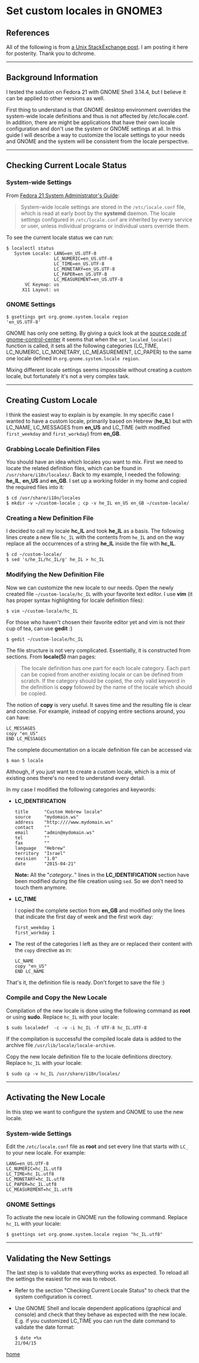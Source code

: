 # Set custom locales in GNOME3

## References

All of the following is from [a Unix StackExchange
post](https://unix.stackexchange.com/questions/136920/set-custom-locales-in-gnome3-on-fedora-20#197693).
I am posting it here for posterity. Thank you to dchrome.

----------

## Background Information

I tested the solution on Fedora 21 with GNOME Shell 3.14.4, but I believe it can
be applied to other versions as well.

First thing to understand is that GNOME desktop environment overrides the
system-wide locale definitions and thus is not affected by /etc/locale.conf. In
addition, there are might be applications that have their own locale
configuration and don't use the system or GNOME settings at all. In this guide I
will describe a way to customize the locale settings to your needs and GNOME and
the system will be consistent from the locale perspective.

----------

## Checking Current Locale Status

### System-wide Settings

From [Fedora 21 System Administrator's
Guide](http://docs.fedoraproject.org/en-US/Fedora/21/html/System_Administrators_Guide/ch-System_Locale_and_Keyboard_Configuration.html):

> System-wide locale settings are stored in the `/etc/locale.conf` file, which
> is read at early boot by the **systemd** daemon. The locale settings
> configured in `/etc/locale.conf` are inherited by every service or user,
> unless individual programs or individual users override them.

To see the current locale status we can run:

```
$ localectl status
   System Locale: LANG=en_US.UTF-8
                  LC_NUMERIC=en_US.UTF-8
                  LC_TIME=en_US.UTF-8
                  LC_MONETARY=en_US.UTF-8
                  LC_PAPER=en_US.UTF-8
                  LC_MEASUREMENT=en_US.UTF-8
       VC Keymap: us
      X11 Layout: us
```

### GNOME Settings

```
$ gsettings get org.gnome.system.locale region
'en_US.UTF-8'
```

GNOME has only one setting. By giving a quick look at the [source code of
gnome-control-center](https://git.gnome.org/browse/gnome-control-center/plain/panels/region/cc-region-panel.c?id=GNOME_CONTROL_CENTER_3_14_4)
it seems that when the `set_localed_locale()` function is called, it sets all
the following categories (LC\_TIME, LC\_NUMERIC, LC\_MONETARY, LC\_MEASUREMENT,
LC\_PAPER) to the same one locale defined in `org.gnome.system.locale region`.

Mixing different locale settings seems impossible without creating a custom locale, but fortunately it's not a very complex task.

----------

## Creating Custom Locale

I think the easiest way to explain is by example. In my specific case I wanted
to have a custom locale, primarily based on Hebrew (**he_IL**) but with
LC\_NAME, LC\_MESSAGES from **en_US** and LC\_TIME (with modified
`first_weekday` and `first_workday`) from **en_GB**.

### Grabbing Locale Definition Files

You should have an idea which locales you want to mix. First we need to locate
the related definition files, which can be found in `/usr/share/i18n/locales/`.
Back to my example, I needed the following: **he_IL**, **en_US** and **en_GB**.
I set up a working folder in my home and copied the required files into it:

```
$ cd /usr/share/i18n/locales
$ mkdir -v ~/custom-locale ; cp -v he_IL en_US en_GB ~/custom-locale/
```

### Creating a New Definition File

I decided to call my locale **hc_IL** and took **he_IL** as a basis. The
following lines create a new file `hc_IL` with the contents from `he_IL` and on
the way replace all the occurrences of a string **he_IL** inside the file with
**hc_IL**.

```
$ cd ~/custom-locale/
$ sed 's/he_IL/hc_IL/g' he_IL > hc_IL
```

### Modifying the New Definition File

Now we can customize the new locale to our needs. Open the newly created file
`~/custom-locale/hc_IL` with your favorite text editor. I use **vim** (it has
proper syntax highlighting for locale definition files):

```
$ vim ~/custom-locale/hc_IL
```

For those who haven't chosen their favorite editor yet and vim is not their cup
of tea, can use **gedit** :)

```
$ gedit ~/custom-locale/hc_IL
```

The file structure is not very complicated. Essentially, it is constructed from
sections. From **locale(5)** man pages:

> The locale definition has one part for each locale category. Each part can be
> copied from another existing locale or can be defined from scratch. If the
> category should be copied, the only valid keyword in the definition is
> **copy** followed by the name of the locale which should be copied.

The notion of **copy** is very useful. It saves time and the resulting file is
clear and concise. For example, instead of copying entire sections around, you
can have:

```
LC_MESSAGES
copy "en_US"
END LC_MESSAGES
```

The complete documentation on a locale definition file can be accessed via:

```
$ man 5 locale
```

Although, if you just want to create a custom locale, which is a mix of existing ones there's no need to understand every detail.

In my case I modified the following categories and keywords:

- **LC_IDENTIFICATION**
  ```
  title      "Custom Hebrew locale"
  source     "mydomain.ws"
  address    "http:////www.mydomain.ws"
  contact    ""
  email      "admin@mydomain.ws"
  tel        ""
  fax        ""
  language   "Hebrew"
  territory  "Israel"
  revision   "1.0"
  date       "2015-04-21"
  ```
  **Note:** All the "*category..*" lines in the **LC_IDENTIFICATION** section
  have been modified during the file creation using `sed`. So we don't need to
  touch them anymore.

- **LC_TIME**

  I copied the complete section from **en_GB** and modified only the lines that
  indicate the first day of week and the first work day:
  ```
  first_weekday 1
  first_workday 1
  ```

- The rest of the categories I left as they are or replaced their content with
  the `copy` directive as in:
  ```
  LC_NAME
  copy "en_US"
  END LC_NAME
  ```

That's it, the definition file is ready. Don't forget to save the file :)

### Compile and Copy the New Locale

Compilation of the new locale is done using the following command as **root** or
using **sudo**. Replace `hc_IL` with your locale:

```
$ sudo localedef  -c -v -i hc_IL -f UTF-8 hc_IL.UTF-8
```

If the compilation is successful the compiled locale data is added to the
archive file `/usr/lib/locale/locale-archive`.

Copy the new locale definition file to the locale definitions directory. Replace
`hc_IL` with your locale:

```
$ sudo cp -v hc_IL /usr/share/i18n/locales/
```

----------

## Activating the New Locale

In this step we want to configure the system and GNOME to use the new locale.

### System-wide Settings

Edit the `/etc/locale.conf` file as **root** and set every line that starts with
`LC_` to your new locale. For example:

```
LANG=en_US.UTF-8
LC_NUMERIC=hc_IL.utf8
LC_TIME=hc_IL.utf8
LC_MONETARY=hc_IL.utf8
LC_PAPER=hc_IL.utf8
LC_MEASUREMENT=hc_IL.utf8
```

### GNOME Settings

To activate the new locale in GNOME run the following command. Replace `hc_IL`
with your locale:

```
$ gsettings set org.gnome.system.locale region "hc_IL.utf8"
```

----------

## Validating the New Settings

The last step is to validate that everything works as expected. To reload all
the settings the easiest for me was to reboot.

- Refer to the section "Checking Current Locale Status" to check that the system
  configuration is correct.

- Use GNOME Shell and locale dependent applications (graphical and console) and
  check that they behave as expected with the new locale. E.g. if you customized
  LC\_TIME you can run the date command to validate the date format:
  ```
  $ date +%x
  21/04/15
  ```

[home](README.md)
